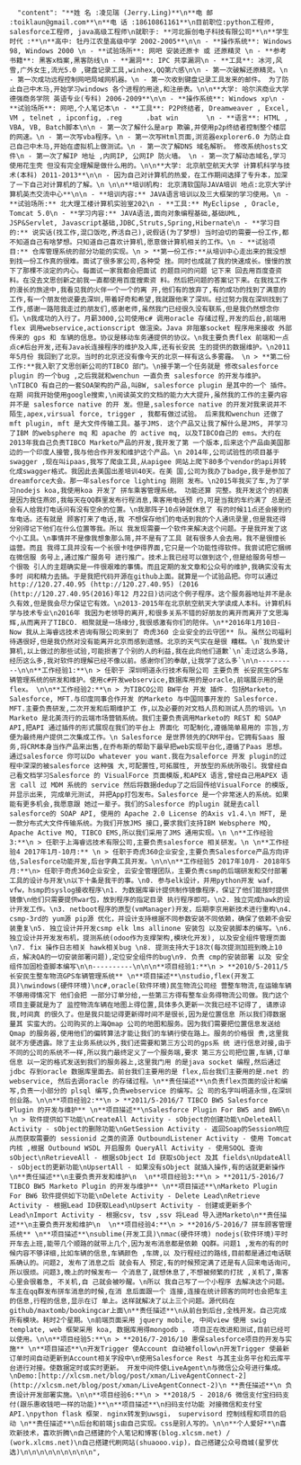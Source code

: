       "content": "**姓 名 :凌见瑞 (Jerry.Ling)**\n**电 邮 :toiklaun@gmail.com**\n**电 话 :18610861161**\n目前职位:python工程师, salesforce工程师, java高级工程师\n就职于: **河北振创电子科技有限公司**\n**学生时代 :**\n**高中: 牡丹江农垦高级中学 2002-2005**\n\n - **操作系统**: Windows 98, Windows 2000 \n - **试验场所**: 网吧 安装还原卡 或 还原精灵 \n - **参考书籍**: 黑客x档案,黑客防线\n - **漏洞**: IPC 共享漏洞\n - **工具**: 冰河,风雪,广外女生,流光5.0 ,键盘记录工具,winhex,QQ第六感\n\n - 第一次破解还原精灵。\n - 第一次成功远程控制网吧局域网机器。\n - 第一次收到键盘记录工具发来的邮件。 为了防止自己中木马,开始学习windows 各个进程的用途,和注册表。\n\n**大学: 哈尔滨商业大学德强商务学院 英语专业(专科) 2006-2009**\n\n - **操作系统**: Windows xp\n - **试验场所**: 网吧,个人笔记本\n - **工具**: P2P终结者, Dreamweaver , Excel, VM , telnet , ipconfig, .reg      .bat win       \n - **语言**: HTML , VBA, VB, Batch脚本\n\n - 第一次了解什么是arp 欺骗,并使用p2p终结者控制整个楼层的网速。\n - 第一次写vba程序。\n - 第一次写Html页面,浏览器explorer6.0 为防止自己自己中木马,开始在虚拟机上做测试。\n - 第一次了解DNS 域名解析。 修改系统hosts文件\n - 第一次了解IP 地址 ,内网IP, 公网IP 防火墙。 \n - 第一次了解动态域名,学习使用花生壳 但没有完全理解是做什么用的。\n\n**大学: 北京航空航天大学 计算机科学与技术(本科) 2011-2013**\n\n - 因为自己对计算机的热爱，在工作期间选择了专升本，加深了一下自己对计算机的了解。\n \n\n**培训机构: 北京清软国际JAVA培训 地点:北京大学计算机英杰交流中心**\n\n - **培训内容:** JAVA语言培训以及三大框架的学习使用。\n - **试验场所:** 北大理工楼计算机实验室202\n - **工具:** MyEclipse , Oracle, Tomcat 5.0\n - **学习内容:** JAVA语法,面向对象编程基础,基础UML, JSP&Servlet, Javascript基础,JDBC,Struts,Spring,Hibernate\n - **学习目的:** 说实话(找工作,混口饭吃,养活自己),说假话(为了梦想) 当时迫切的需要一份工作,都不知道自己有啥梦想。只知道自己喜欢计算机,愿意做计算机相关的工作。\n - **试验项目:** 仓库管理系统的部分功能的实现。\n > **第一份工作:**从培训中心走出来的我没想到找一份工作真的很难。面试了很多家公司,各种受 挫。同时也成就了我的快速成长。慢慢的放下了那棵不淡定的内心。每面试一家我都会把面试 的题目问的问题 记下来 回去用百度查资料。在没去文思创新之前我一直都使用百度搜索资 料。然后把问题的答案记下来。在我找工作的漫长的旅途中,我看见我的火伴一个一个的离 开,他们有的放弃了,有的成功的找到了满意的工作,有一个朋友他说要去深圳,带着好奇和希望,我就跟他来了深圳。经过努力我在深圳找到了工作,感谢一路陪我走过的朋友们,感谢老师,虽然我门已经很久没有联系,但是我仍然想念你们。\n我成功的入行了。月薪3000,公司使用c# 调用oracle 存储过程,开发的后台,前端用 flex 调用webservice,actionscript 做渲染。Java 非阻塞socket 程序用来接收 外部传来的 gps 和 车辆的信息。协议是移动车务通提供的协议。\n我主要负责flex 前端和一点点c#后台开发,还有Java长连接程序的维护及入库,还有长安民 生的提供的数据维护。\n2011年5月份 我回到了北京。当时的北京还没有像今天的北京一样有这么多雾霾。 \n > **第二份工作:**我入职了文思创新公司的TIBCO 部门。\n接手第一个任务就是 修改salesforce plugin 的一个bug ,之后我就和wenchun 一直负责 salesforce 的开发与维护。\nTIBCO 有自己的一套SOA架构的产品,叫BW, salesforce plugin 是其中的一个 插件。 在期 间我开始使用google搜索,\n阅读英文的文档的能力大大提升,虽然我的工作的主要内容并不是 salesforce native 的开 发。但是,salesforce native 的开发对我来说并不陌生,apex,virsual force, trigger , 我都有做过试验。 后来我和wenchun 还做了mft plugin, mft 是大文件传输工具。基于JMS. 这个产品又让我了解什么是JMS, 并学习了IBM 的websphere mq 和 apache 的 active mq, 以及TIBCO自己的 ems。大约在2013年我自己负责TIBCO Marketo产品的开发,我开发了第 一个版本,后来这个产品由美国那边的一个印度人接管,我与他合作开发和维护这个产品。\n 2014年,公司试验性的项目基于swagger ,现在叫ipaas,我写了爬虫工具,从apigee 网站上爬下80多个vendor的api并转化成swagger格式。我因此去美国出差培训40天。在美 国,公司为我办了badge,我于是参加了dreamforce大会。那一年salesforce lighting 刚刚 发布。\n2015年我买了车,为了学习nodejs koa,我使用koa 开发了 拼车乘客管理系统。 功能还算 完整。我开发这个的初衷是因为我住燕郊,我每天在QQ群里发布行程消息,乘客用电话预 约,可是当我的车约满了 总是还会有人给我打电话问有没有空余的位置。\n我那阵子10点钟就休息了 有的时候11点还会接到约车电话。还有就是 顾客打来了电话,我 不想保存他们的电话到我的个人通讯录里,但是我还得分别得记下他们在什么位置等我。所以 我发现需要一个软件来解决这个问题。于是我开发了这个小工具。\n事情并不是像我想象那么简,并不是有了工具 就有很多人会去用。我不是很擅长运营。而且 我得工具并没有一个长很卡哇伊得界面,它只是一个功能性得软件。我尝试把它捆绑在微信服 务号上,通过推广服务号 进行推广。技术上我已经可以做到这个,但是给服务号想一个很吸 引人的主题确实是一件很艰难的事情。而且定期的发文章和公众号的维护,我确实没有太多时 间和精力去搞。于是我把代码开源在github上面。就算是一个试验品把。你可以通过 http://120.27.40.95 (http://120.27.40.95) (2016 (http://120.27.40.95(2016)年12 月22日)访问这个例子程序。这个服务器地址并不是永久有效,但是我会尽力保证它有效。\n2013-2015年在北京航空航天大学读成人本科。计算机科学与技术专业\n2016年 我因为老领导的离开,和很多关系不错的好朋友的离开而离开了文思海辉,从而离开了TIBCO. 相聚就是一场缘分,我很感激有你们的陪伴。\n**2016年1月10日-Now 我从上海睿远技术咨询有限公司来到了 奇虎360 企业安全的云守团** 队。虽然公司福利待遇很好,但是我仍然对没有能离开北京而感到遗憾。北京的天气实在是很 糟糕。\n`我热爱计算机,以上做过的那些试验,可能损害了个别的人的利益,我在此向他们道歉`\n`走过这么多路,经历这么多,我对软件的理解已经不像以前。感谢你们的奉献,让我学了这么多`\n\n----------\n\n**工作经验1:**\n > 任职于 深圳明道永行技术有限公司 主要负责 长安民生GPS车辆管理系统的研发和维护。使用c#开发webservice,数据库用的是oracle,前端展示用的是flex。 \n\n**工作经验2:**\n > 为TIBCO公司 BW平台 开发 插件. 包括Marketo, Salesforce, MFT.与印度同事合作开发 的Marketo 与中国同事开发的 Salesforce. MFT.主要负责研发,二次开发和后期维护工 作,以及必要的对文档人员和测试人员的培训。\n Marketo 是北美流行的云端市场营销系统。我们主要负责调用Marketo的 REST 和 SOAP API,把API 通过插件的形式展现在我们的平台上 界面化 可配制化,遵循简单易用的 宗旨,方便为最终用户提供二次集成工作。\n Salesforce 是世界领先的CRM平台。它拥有Saas 服务,将CRM本身当作产品来出售,在乔布斯的帮助下最早把web实现平台化,遵循了Paas 思想。通过salesforce 你可以Do whatever you want.我在为saleforce 开发 plugin的过程中深深的被salesforce 这种强 大,可配置性,可拓展性, 开放型的系统所吸引。我曾经自己看文档学习Salesforce 的 VisualForce 页面模版,和APEX 语言,曾经自己用APEX 语言 call 过 MDM 系统的 service 然后将数据dedup了之后回传给VisualForce 的模版,并显示出来, 完成单元测试, 并把App打包发布。Salesforce 是一个非常迷人的系统。如果能有更多机会,我愿意跟 她过一辈子。我们的Salesforce 的plugin 就是去call salesforce的 SOAP API, 使用的 Apache 2.0 License 的Axis v1.4.\n MFT, 是一款分布式大文件传输系统。为我们开放JMS 接口,要求我们支持IBM Websphere MQ, Apache Active MQ, TIBCO EMS,所以我们采用了JMS 通用实现。\n \n**工作经验3:**\n > 任职于上海睿远技术有限公司,主要负责salesforce 相关研发。\n \n**工作经验4 2017年1月-10月:** \n > 任职于奇虎360企业安全,主要负责Salesforce产品方向评估,Salesforce功能开发,后台字典工具开发。\n\n\n**工作经验5 2017年10月- 2018年5月:**\n> 任职于奇虎360企业安全, 云安全管理团队，主要负责csmp的后端研发和交付部署工具的设计与开发\n以下十条是我干的事。\n0. 参与elk设计，并用python开发 waf，vfw，hsmp的syslog接收程序\n1. 为数据库审计提供制作镜像程序，保证了他们能按时提供镜像\n他们只需要提供war包，放到程序的指定目录 执行程序即可。\n2. 独立完成hawk的设计开发工作。\n3. netboot程序的原型(vmManager)开发，后期李京用新技术进行重构\n4. csmp-3rd的 yum源 pip源 优化，并设计支持根据不同参数安装不同依赖，确保了依赖不会安装重复\n5. 独立设计并开发csmp elk lms allinone 安装包 以及安装脚本的编写。\n6. 独立设计并开发发布机，提测系统(odoo作为支撑架构,模块化开发), 以及安全组件管理页面\n7. fix 操作日志相关 hawk相关bug \n8. 提测支持大于18次(每次提测加班到晚上10点，解决QA的一切安装部署问题),定位安全组件的bug\n9. 负责 cmp的安装部署 以及 安全组件加固检查脚本编写\n\n----------\n\n\n**项目经验1:**\n > **2010/5-2011/5 长安民生整车物流GPS车辆管理系统** \n**项目描述**\nstudio,flex(开发工具)\nwindows(硬件环境)\nc#,oracle(软件环境)民生物流公司经 营整车物流,在运输车辆不够用得情况下 他们会把 一部分订单分给,一些第三方得有整车业务得物流公司做。我门这个项目主要就是为了 监控物流车辆在地图上得位置,具体多久更新一次我已经不记得了, 请原谅我,时间真 的很久了。但是我只能记得更新得时间不是很长,因为是位置信息 所以我们得数据量其 实蛮大的。公司购买的上海Qmap 公司的地图和服务。因为我们需要把位置信息发送给 Qmap 的服务器,使用他们的偏转算法才能让我们的车辆行使在路上。服务的价格很 贵,这里我就不方便透露。除了主业务系统以外,我们还需要和第三方公司的gps系 统 进行信息对接,由于不同的公司的系统不一样,所以我门最终定义了一个服务端,要求 第三方公司把位置,车辆,订单信息 以一定的格式发送到我们的服务器上,这里我门用 的是java socket 编程,然后通过jdbc 存到oracle 数据库里面去。前台我们主要用的是 flex,后台我们主要用的是.net 的webservice, 然后去调oracle 的存储过程。\n**责任描述**\n负责flex页面的设计和编写,负责一小部分的 plsql 编写,负责webservice 的编写。公 司的名字叫明道永恒,在深圳创业路。\n\n**项目经验2:**\n > **2011/5-2016/7 TIBCO BW5 Salesforce Plugin 的开发与维护** \n**项目描述**\nSalesforce Plugin For BW5 and BW6\n    \n > 软件提供如下功能\nCreateAll Activity - sObject的创建功能\nDeleteAll Activity - sObject的删除功能\nGetSession Activity - 返回Soap的Session响应 从而获取需要的 sessionid 之类的资源 OutboundListener Activity - 使用 Tomcat 内核 ,根据 Outbound WSDL 开启服务 QueryAll Activity - 使用SOQL 查询sObject\nRetrieveAll - 根据sObject Id 获取sObject 及其 fields\nUpdateAll - sObject的更新功能\nUpsertAll - 如果没有sObject 就插入操作,有的话就更新操作\n**责任描述**\n主要负责开发和维护\n  \n**项目经验3:**\n > **2011/5-2016/7 TIBCO BW5 Marketo Plugin 的开发与维护** \n**项目描述**\nMarketo Plugin For BW6 软件提供如下功能\nDelete Activity - Delete Lead\nRetrieve Activity - 根据Lead ID获取Lead\nUpsert Activity - 创建或更新多个Lead\nImport Activity - 根据csv, tsv ,ssv 将Lead 导入进Marketo\n**责任描述**\n主要负责开发和维护\n  \n**项目经验4:**\n > **2016/5-2016/7 拼车顾客管理系统** \n**项目描述**\nsublime(开发工具)\nmac(硬件环境) nodejs(软件环境)平时开车去上班,能带几个顺路的就带上几个,因为发布消息都是依赖 QQ群。问题1 ,发布的有的时候内容不够详细,比如车辆的信息,车辆颜色 ,车牌,以 及行程经过的路线,目前都是通过电话联系确认的。问题2, 发布了消息之后 就会有人 预定,有的时候预定满了还是有人回来电话询问,所以很烦。问题3,晚上的时候发布一 个消息了,就想休息了,不想被频繁的打扰 ,关机了,乘客心里会很着急, 不关机,自 己就会被吵醒。\n所以 我自己写了一个小程序 去解决这个问题。车主在qq群发布拼车消息的时候,在消 息后面跟一个 连接,连接在统计顾客的同时也会把车主的信息,行程的信息,显示在订 单上。这样就解决了以上三个问题。源代码在 github/maxtomb/bookingcar上面\n**责任描述**\n从前台到后台,全栈开发。自己完成所有模块。耗时2个星期。\n前端页面采用 jquery mobile, 中间view 使用 swig template, web 框架采用 koa, 数据库用得mongodb 。 项目正在改进和测试,目前已经可以使用。\n\n**项目经验5:**\n > **2016/7-2016/10 惠保salesforce项目的开发与实施** \n**项目描述**\n开发Trigger 使Account 自动被follow\n开发Trigger 使最新订单时间自动更新到Account相关字段中\n使用Salesforce Rest 与其主业务平台和云库平台进行对接。使数据定时或实时更新。 开发中间件使LiveAgent\n与微信公众号进行集成。\nDemo:[http://xlcsm.net/blog/post/xman/LiveAgentConnect-2](http://xlcsm.net/blog/post/xman/LiveAgentConnect-2)\n **责任描述**\n 负责设计开发部署实施。\n\n**项目经验6:**\n > **2018/5 - 2018/6 微信支付宝扫码支付(跟乐惠收钱吧一样的功能)**\n**项目描述**\n扫码支付功能 对接微信和支付宝API.\npython flask 框架. nginx转发到uwsgi， supervisord 控制线程和项目的启动 \n**责任描述**\n后台和前端js由自己实现。css是别人写的。\n\n**个人爱好**\n喜欢新技术，喜欢折腾\n自己搭建的个人笔记和博客(blog.xlcsm.net) / (work.xlcms.net)\n自己搭建代刷网站(shuaooo.vip)，自己搭建公众号商城(星罗优选)\n\n\n\n\n\n\n\n\n",

